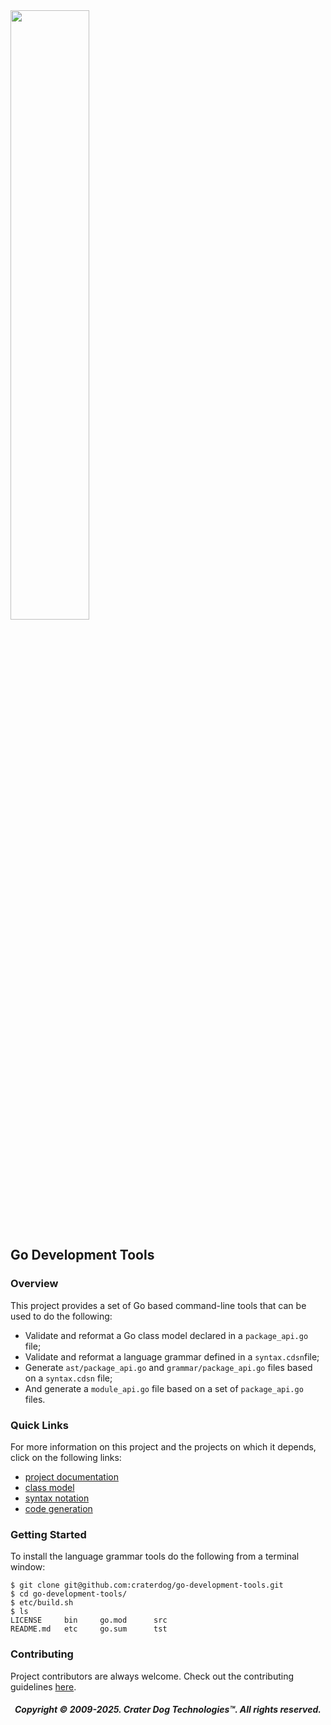 <img src="https://craterdog.com/images/CraterDog.png" width="50%">

## Go Development Tools

### Overview
This project provides a set of Go based command-line tools that can be used to
do the following:
 * Validate and reformat a Go class model declared in a `package_api.go` file;
 * Validate and reformat a language grammar defined in a `syntax.cdsn`file;
 * Generate `ast/package_api.go` and `grammar/package_api.go` files based on a `syntax.cdsn`
   file;
 * And generate a `module_api.go` file based on a set of `package_api.go` files.

### Quick Links
For more information on this project and the projects on which it depends, click
on the following links:
 * [project documentation](https://github.com/craterdog/go-development-tools/wiki)
 * [class model](https://github.com/craterdog/go-class-model/wiki)
 * [syntax notation](https://github.com/craterdog/go-syntax-notation/wiki)
 * [code generation](https://github.com/craterdog/go-code-generation/wiki)

### Getting Started
To install the language grammar tools do the following from a terminal window:
```
$ git clone git@github.com:craterdog/go-development-tools.git
$ cd go-development-tools/
$ etc/build.sh
$ ls
LICENSE		bin		go.mod		src
README.md	etc		go.sum		tst
```

### Contributing
Project contributors are always welcome. Check out the contributing guidelines
[here](https://github.com/craterdog/go-development-tools/blob/main/.github/CONTRIBUTING.md).

<H5 align="center"> Copyright © 2009-2025. Crater Dog Technologies™. All rights reserved. </H5>
